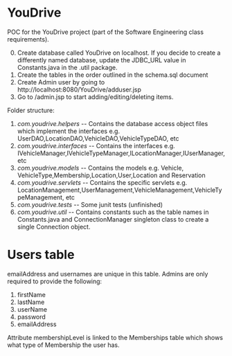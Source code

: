 YouDrive
========
POC for the YouDrive project (part of the Software Engineering class requirements).

0. Create database called YouDrive on localhost. If you decide to create a differently named database, update the JDBC_URL value in Constants.java in the .util package.
1. Create the tables in the order outlined in the schema.sql document
2. Create Admin user by going to http://localhost:8080/YouDrive/adduser.jsp
3. Go to /admin.jsp to start adding/editing/deleting items.


Folder structure:

1. *com.youdrive.helpers* -- Contains the database access object files which implement the interfaces e.g. UserDAO,LocationDAO,VehicleDAO,VehicleTypeDAO, etc
2. *com.youdrive.interfaces* -- Contains the interfaces e.g. IVehicleManager,IVehicleTypeManager,ILocationManager,IUserManager,etc
3. *com.youdrive.models* -- Contains the models e.g. Vehicle, VehicleType,Membership,Location,User,Location and Reservation
4. *com.youdrive.servlets* -- Contains the specific servlets e.g. LocationManagement,UserManagement,VehicleManagement,VehicleTypeManagement, etc
5. *com.youdrive.tests* -- Some junit tests (unfinished)
6. *com.youdrive.util* -- Contains constants such as the table names in Constants.java and ConnectionManager singleton class to create a single Connection object.


Users table
===========
emailAddress and usernames are unique in this table. Admins are only required to provide the following:

1. firstName
2. lastName
3. userName
4. password
5. emailAddress

Attribute membershipLevel is linked to the  Memberships table which shows what type of Membership the user has.



